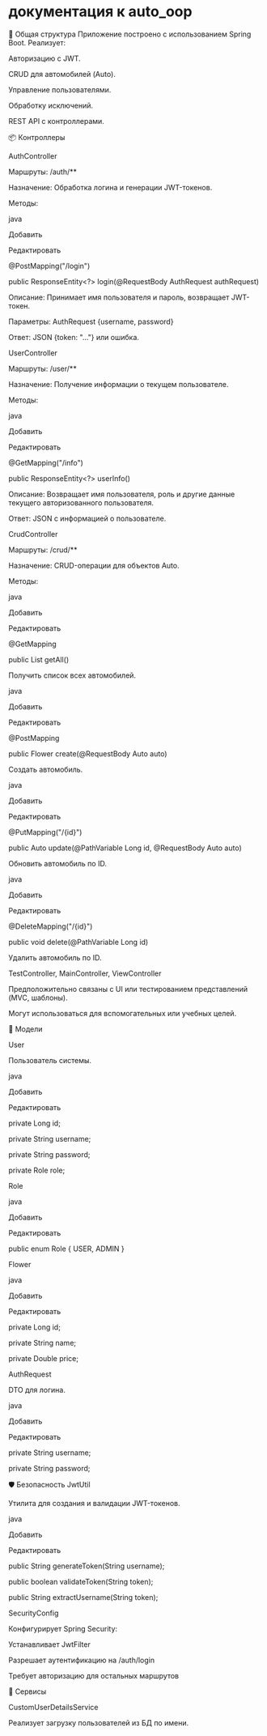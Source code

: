 # документация к auto_oop
📍 Общая структура Приложение построено с использованием Spring Boot. Реализует:

Авторизацию с JWT.

CRUD для автомобилей (Auto).

Управление пользователями.

Обработку исключений.

REST API с контроллерами.

📦 Контроллеры

AuthController

Маршруты: /auth/**

Назначение: Обработка логина и генерации JWT-токенов.

Методы:

java

Добавить

Редактировать

@PostMapping("/login")

public ResponseEntity<?> login(@RequestBody AuthRequest authRequest)

Описание: Принимает имя пользователя и пароль, возвращает JWT-токен.

Параметры: AuthRequest {username, password}

Ответ: JSON {token: "..."} или ошибка.

UserController

Маршруты: /user/**

Назначение: Получение информации о текущем пользователе.

Методы:

java

Добавить

Редактировать

@GetMapping("/info")

public ResponseEntity<?> userInfo()

Описание: Возвращает имя пользователя, роль и другие данные текущего авторизованного пользователя.

Ответ: JSON с информацией о пользователе.

CrudController

Маршруты: /crud/**

Назначение: CRUD-операции для объектов Auto.

Методы:

java

Добавить

Редактировать

@GetMapping

public List getAll()

Получить список всех автомобилей.

java

Добавить

Редактировать

@PostMapping

public Flower create(@RequestBody Auto auto)

Создать автомобиль.

java

Добавить

Редактировать

@PutMapping("/{id}")

public Auto update(@PathVariable Long id, @RequestBody Auto auto)

Обновить автомобиль по ID.

java

Добавить

Редактировать

@DeleteMapping("/{id}")

public void delete(@PathVariable Long id)

Удалить автомобиль по ID.

TestController, MainController, ViewController

Предположительно связаны с UI или тестированием представлений (MVC, шаблоны).

Могут использоваться для вспомогательных или учебных целей.

🧩 Модели

User

Пользователь системы.

java

Добавить

Редактировать

private Long id;

private String username;

private String password;

private Role role;

Role

java

Добавить

Редактировать

public enum Role { USER, ADMIN }

Flower

java

Добавить

Редактировать

private Long id;

private String name;

private Double price;

AuthRequest

DTO для логина.

java

Добавить

Редактировать

private String username;

private String password;

🛡 Безопасность JwtUtil

Утилита для создания и валидации JWT-токенов.

java

Добавить

Редактировать

public String generateToken(String username);

public boolean validateToken(String token);

public String extractUsername(String token);

SecurityConfig

Конфигурирует Spring Security:

Устанавливает JwtFilter

Разрешает аутентификацию на /auth/login

Требует авторизацию для остальных маршрутов

🔧 Сервисы

CustomUserDetailsService

Реализует загрузку пользователей из БД по имени.
